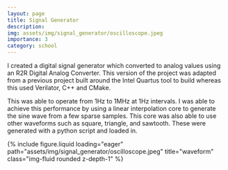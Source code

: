 ```yaml
---
layout: page
title: Signal Generator
description: 
img: assets/img/signal_generator/oscilloscope.jpeg
importance: 3
category: school
---
```


I created a digital signal generator which converted to analog values using an R2R Digital Analog Converter. This version of the project was adapted from a previous project built around the Intel Quartus tool to build whereas this used Verilator, C++ and CMake.

This was able to operate from 1Hz to 1MHz at 1Hz intervals. I was able to achieve this performance by using a linear interpolation core to generate the sine wave from a few sparse samples. This core was also able to use other waveforms such as square, triangle, and sawtooth. These were generated with a python script and loaded in.

<div class="row">
    <div class="col-sm mt-3 mt-md-0">
        {% include figure.liquid loading="eager" path="assets/img/signal_generator/oscilloscope.jpeg" title="waveform" class="img-fluid rounded z-depth-1" %}
    </div>
</div>


